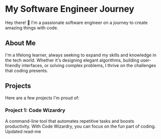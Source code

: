 # My Software Engineer Journey

Hey there! 👋 I'm a passionate software engineer on a journey to create amazing things with code.

## About Me

I'm a lifelong learner, always seeking to expand my skills and knowledge in the tech world. Whether it's designing elegant algorithms, building user-friendly interfaces, or solving complex problems, I thrive on the challenges that coding presents.

## Projects

Here are a few projects I'm proud of:

### Project 1: Code Wizardry

A command-line tool that automates repetitive tasks and boosts productivity. With Code Wizardry, you can focus on the fun part of coding.
Updated read-me

